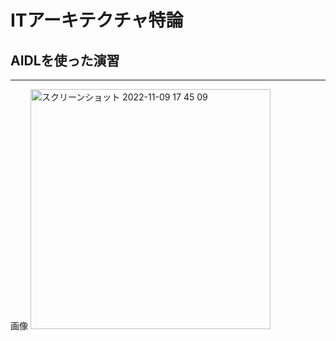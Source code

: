 # ITアーキテクチャ特論
## AIDLを使った演習

--- 
画像
<img width="384" alt="スクリーンショット 2022-11-09 17 45 09" src="https://user-images.githubusercontent.com/43931509/200784481-afae1448-cc64-404e-a3ef-540d226e7d42.png">

